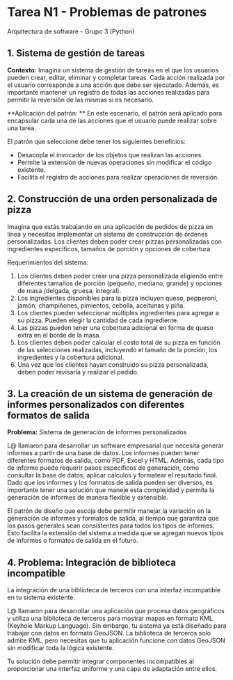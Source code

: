 # Tarea N1 - Problemas de patrones
Arquitectura de software - Grupo 3 (Python)

## 1. Sistema de gestión de tareas
**Contexto:**
Imagina un sistema de gestión de tareas en el que los usuarios pueden crear, editar, eliminar y completar tareas. Cada acción realizada por el usuario corresponde a una acción que debe ser ejecutado. Además, es importante mantener un registro de todas las acciones realizadas para permitir la reversión de las mismas si es necesario.

**Aplicación del patrón: **
En este escenario, el patrón será aplicado para encapsular cada una de las acciones que el usuario puede realizar sobre una tarea.

El patrón que seleccione debe tener los siguientes beneficios:
- Desacopla el invocador de los objetos que realizan las acciones.
- Permite la extensión de nuevas operaciones sin modificar el código existente.
- Facilita el registro de acciones para realizar operaciones de reversión.

## 2. Construcción de una orden personalizada de pizza
Imagina que estás trabajando en una aplicación de pedidos de pizza en línea y necesitas implementar un sistema de construcción de órdenes personalizadas. Los clientes deben poder crear pizzas personalizadas con ingredientes específicos, tamaños de porción y opciones de cobertura.

Requerimientos del sistema:
1. Los clientes deben poder crear una pizza personalizada eligiendo entre diferentes tamaños de porción (pequeño, mediano, grande) y opciones de masa (delgada, gruesa, integral).
2. Los ingredientes disponibles para la pizza incluyen queso, pepperoni, jamón, champiñones, pimientos, cebolla, aceitunas y piña.
3. Los clientes pueden seleccionar múltiples ingredientes para agregar a su pizza. Pueden elegir la cantidad de cada ingrediente.
4. Las pizzas pueden tener una cobertura adicional en forma de queso extra en el borde de la masa.
5. Los clientes deben poder calcular el costo total de su pizza en función de las selecciones realizadas, incluyendo el tamaño de la porción, los ingredientes y la cobertura adicional.
6. Una vez que los clientes hayan construido su pizza personalizada, deben poder revisarla y realizar el pedido.

## 3. La creación de un sistema de generación de informes personalizados con diferentes formatos de salida
**Problema:** Sistema de generación de informes personalizados

L@ llamaron para desarrollar un software empresarial que necesita generar informes a partir de una base de datos. Los informes pueden tener diferentes formatos de salida, como PDF, Excel y HTML. Además, cada tipo de informe puede requerir pasos específicos de generación, como consultar la base de datos, aplicar cálculos y formatear el resultado final. Dado que los informes y los formatos de salida pueden ser diversos, es importante tener una solución que maneje esta complejidad y permita la generación de informes de manera flexible y extensible.

El patrón de diseño que escoja debe permitir manejar la variación en la generación de informes y formatos de salida, al tiempo que garantiza que los pasos generales sean consistentes para todos los tipos de informes. Esto facilita la extensión del sistema a medida que se agregan nuevos tipos de informes o formatos de salida en el futuro.

## 4. Problema: Integración de biblioteca incompatible
La integración de una biblioteca de terceros con una interfaz incompatible en tu sistema existente.

L@ llamaron para desarrollar una aplicación que procesa datos geográficos y utiliza una biblioteca de terceros para mostrar mapas en formato KML (Keyhole Markup Language). Sin embargo, tu sistema ya está diseñado para trabajar con datos en formato GeoJSON. La biblioteca de terceros solo admite KML, pero necesitas que tu aplicación funcione con datos GeoJSON sin modificar toda la lógica existente.

Tu solución debe permitir integrar componentes incompatibles al proporcionar una interfaz uniforme y una capa de adaptación entre ellos.
